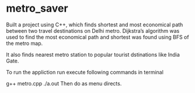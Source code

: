 # metro_saver
Built a project using C++, which finds shortest and most economical path between two travel destinations on Delhi metro. Dijkstra’s algorithm was used to find the most economical path and shortest was found using BFS of the metro map.

It also finds nearest metro station to popular tourist dstinations like India Gate.

To run the appliction run execute following commands in terminal

g++ metro.cpp
./a.out
Then do as menu directs.
